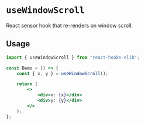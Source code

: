 # `useWindowScroll`

React sensor hook that re-renders on window scroll.

## Usage

```jsx
import { useWindowScroll } from "react-hooks-elib";

const Demo = () => {
	const { x, y } = useWindowScroll();

	return (
		<>
			<div>x: {x}</div>
			<div>y: {y}</div>
		</>
	);
};
```
